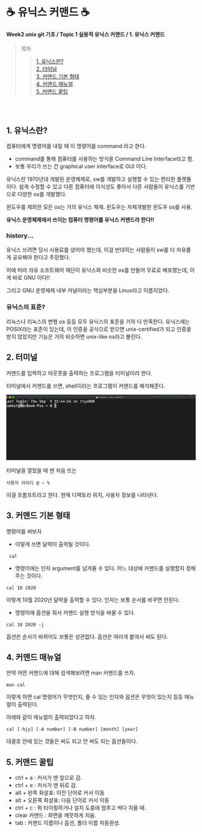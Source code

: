 # ☕ 유닉스 커맨드 ☕
#### Week2 unix git 기초 / Topic 1 실용적 유닉스 커맨드 / 1. 유닉스 커맨드

>목차 
>>[1. 유닉스란?](#1-유닉스란)<br>
[2. 터미널](#2-터미널)<br>
[3. 커맨드 기본 형태](#3-커맨드-기본-형태)<br>
[4. 커맨드 매뉴얼](#4-커맨드-매뉴얼)<br>
[5. 커맨드 꿀팁](#5-커맨드-꿀팁)<br>

<br><br>

## 1. 유닉스란?
컴퓨터에게 명령어를 내릴 때 이 명령어를 command 라고 한다.

* command를 통해 컴퓨터를 사용하는 방식을 Command Line Interface라고 함.
* 보통 우리가 쓰는 건 graphical user interface로 GUI 이다.

유닉스란 1970년대 개발된 운영체제로, sw를 개발하고 실행할 수 있는 편리한 플랫폼이다. 쉽게 수정할 수 있고 다른 컴퓨터에 이식성도 좋아서 다른 사람들이 유닉스를 기반으로 다양한 os를 개발했다.

윈도우를 제외한 모든 os는 거의 유닉스 체제. 윈도우는 자체개발한 윈도우 os를 사용.

**유닉스 운영체제에서 쓰이는 컴퓨터 명령어를 유닉스 커맨드라 한다!!**

### history...
유닉스 쓰려면 당시 사용료를 냈어야 했는데, 이걸 반대하는 사람들이 sw를 더 자유롭게 공유해야 한다고 주장했다.

이에 따라 자유 소프트웨어 재단이 유닉스와 비슷한 os를 만들어 무료로 배포했는데, 이게 바로 GNU 이다!!

그리고 GNU 운영체제 내부 커널이라는 핵심부분을 Linux라고 이름지었다.

### 유닉스의 표준?
리눅스나 리눅스의 변형 os 등등 모두 유닉스의 표준을 거의 다 만족한다. 유닉스에는 POSIX라는 표준이 있는데, 이 인증을 공식으로 받으면 unix-certified가 되고 인증을 받지 않았지만 기능은 거의 비슷하면 unix-like os라고 불린다. 


## 2. 터미널
커맨드를 입력하고 아웃풋을 출력하는 프로그램을 터미널이라 한다.

터미널에서 커맨드를 쓰면, shell이라는 프로그램이 커맨드를 해석해준다. 

![Alt text](image.png)

터미널을 열었을 때 맨 처음 뜨는

```사용자 아이디 @ ~ % ```

이걸 프롬프트라고 한다. 현재 디렉토리 위치, 사용자 정보를 나타낸다. 




## 3. 커맨드 기본 형태
명령어를 써보자

* 이렇게 쓰면 달력이 출력될 것이다.
```
 cal
 ```

* 명령어에는 인자 argument를 넘겨줄 수 있다. 어느 대상에 커맨드를 실행할지 정해주는 것이다.
```
cal 10 2020
```
이렇게 10월 2020년 달력을 출력할 수 있다. 인자는 보통 순서를 바꾸면 안된다.

* 명령어에 옵션을 줘서 커맨드 실행 방식을 바꿀 수 있다.
```
cal 10 2020 -j
```
옵션은 순서가 바뀌어도 보통은 상관없다. 옵션은 여러개 붙여서 써도 된다. 



## 4. 커맨드 매뉴얼
만약 어떤 커맨드에 대해 검색해보려면 man 커맨드를 쓰자.
```
man cal
```
 이렇게 하면 cal 명령어가 무엇인지, 줄 수 있는 인자와 옵션은 무엇이 있는지 등등 매뉴얼이 출력된다. 

아래와 같이 매뉴얼이 출력되었다고 하자.
```
cal [-hjy] [-A number] [-B number] [month] [year]
```
대괄호 안에 있는 것들은 써도 되고 안 써도 되는 옵션들이다. 



## 5. 커맨드 꿀팁
- ctrl + a : 커서가 맨 앞으로 감.
- ctrl + e : 커서가 맨 뒤로 감.
- alt + 왼쪽 화살표: 이전 단어로 커서 이동
- alt + 오른쪽 화살표: 다음 단어로 커서 이동
- ctrl + c : 뭐 타이핑하거나 설치 도중에 멈추고 싹다 지울 때.
- clear 커맨드 : 화면을 깨끗하게 치움.
- tab : 커맨드 이름이나 옵션, 폴더 이름 자동완성. 